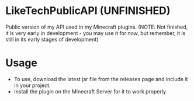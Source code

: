 # LikeTechPublicAPI (UNFINISHED)
Public version of my API used in my Minecraft plugins.
(NOTE: Not finished, it is very early in development - you may use it for now, but remember, it is still in its early stages of development)

# Usage
- To use, download the latest jar file from the releases page and include it in your project.
- Install the plugin on the Minecraft Server for it to work properly.

